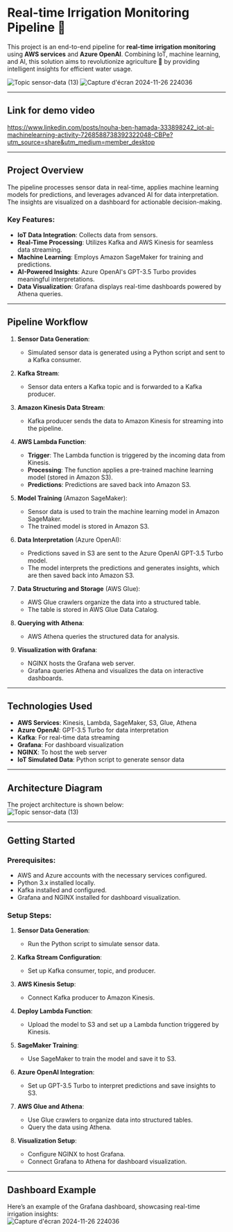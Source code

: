 # **Real-time Irrigation Monitoring Pipeline** 🌟  
This project is an end-to-end pipeline for **real-time irrigation monitoring** using **AWS services** and **Azure OpenAI**. Combining IoT, machine learning, and AI, this solution aims to revolutionize agriculture 🌱 by providing intelligent insights for efficient water usage.  

![Topic  sensor-data (13)](https://github.com/user-attachments/assets/1f7fe0e6-5801-4dc9-94d2-18f13ee640f7)
![Capture d'écran 2024-11-26 224036](https://github.com/user-attachments/assets/e3891f36-f4a2-4386-b46a-ba1056319340)

---
## **Link for demo video**  

https://www.linkedin.com/posts/nouha-ben-hamada-333898242_iot-ai-machinelearning-activity-7268588738392322048-CBPe?utm_source=share&utm_medium=member_desktop

---

## **Project Overview**  
The pipeline processes sensor data in real-time, applies machine learning models for predictions, and leverages advanced AI for data interpretation. The insights are visualized on a dashboard for actionable decision-making.  

### **Key Features**:  
- **IoT Data Integration**: Collects data from sensors.  
- **Real-Time Processing**: Utilizes Kafka and AWS Kinesis for seamless data streaming.  
- **Machine Learning**: Employs Amazon SageMaker for training and predictions.  
- **AI-Powered Insights**: Azure OpenAI's GPT-3.5 Turbo provides meaningful interpretations.  
- **Data Visualization**: Grafana displays real-time dashboards powered by Athena queries.  

---

## **Pipeline Workflow**  

1. **Sensor Data Generation**:  
   - Simulated sensor data is generated using a Python script and sent to a Kafka consumer.  

2. **Kafka Stream**:  
   - Sensor data enters a Kafka topic and is forwarded to a Kafka producer.  

3. **Amazon Kinesis Data Stream**:  
   - Kafka producer sends the data to Amazon Kinesis for streaming into the pipeline.  

4. **AWS Lambda Function**:  
   - **Trigger**: The Lambda function is triggered by the incoming data from Kinesis.  
   - **Processing**: The function applies a pre-trained machine learning model (stored in Amazon S3).  
   - **Predictions**: Predictions are saved back into Amazon S3.  

5. **Model Training** (Amazon SageMaker):  
   - Sensor data is used to train the machine learning model in Amazon SageMaker.  
   - The trained model is stored in Amazon S3.  

6. **Data Interpretation** (Azure OpenAI):  
   - Predictions saved in S3 are sent to the Azure OpenAI GPT-3.5 Turbo model.  
   - The model interprets the predictions and generates insights, which are then saved back into Amazon S3.  

7. **Data Structuring and Storage** (AWS Glue):  
   - AWS Glue crawlers organize the data into a structured table.  
   - The table is stored in AWS Glue Data Catalog.  

8. **Querying with Athena**:  
   - AWS Athena queries the structured data for analysis.  

9. **Visualization with Grafana**:  
   - NGINX hosts the Grafana web server.  
   - Grafana queries Athena and visualizes the data on interactive dashboards.  

---

## **Technologies Used**  
- **AWS Services**: Kinesis, Lambda, SageMaker, S3, Glue, Athena  
- **Azure OpenAI**: GPT-3.5 Turbo for data interpretation  
- **Kafka**: For real-time data streaming  
- **Grafana**: For dashboard visualization  
- **NGINX**: To host the web server  
- **IoT Simulated Data**: Python script to generate sensor data  

---

## **Architecture Diagram**  
The project architecture is shown below:  
![Topic  sensor-data (13)](https://github.com/user-attachments/assets/15c7a038-6b50-4ad0-969a-ac50cb4237ed)

---

## **Getting Started**  
### **Prerequisites**:  
- AWS and Azure accounts with the necessary services configured.  
- Python 3.x installed locally.  
- Kafka installed and configured.  
- Grafana and NGINX installed for dashboard visualization.  

### **Setup Steps**:  
1. **Sensor Data Generation**:  
   - Run the Python script to simulate sensor data.  

2. **Kafka Stream Configuration**:  
   - Set up Kafka consumer, topic, and producer.  

3. **AWS Kinesis Setup**:  
   - Connect Kafka producer to Amazon Kinesis.  

4. **Deploy Lambda Function**:  
   - Upload the model to S3 and set up a Lambda function triggered by Kinesis.  

5. **SageMaker Training**:  
   - Use SageMaker to train the model and save it to S3.  

6. **Azure OpenAI Integration**:  
   - Set up GPT-3.5 Turbo to interpret predictions and save insights to S3.  

7. **AWS Glue and Athena**:  
   - Use Glue crawlers to organize data into structured tables.  
   - Query the data using Athena.  

8. **Visualization Setup**:  
   - Configure NGINX to host Grafana.  
   - Connect Grafana to Athena for dashboard visualization.  

---

## **Dashboard Example**  
Here’s an example of the Grafana dashboard, showcasing real-time irrigation insights:  
![Capture d'écran 2024-11-26 224036](https://github.com/user-attachments/assets/f2873680-c106-42d8-a18e-5cc884609064)

